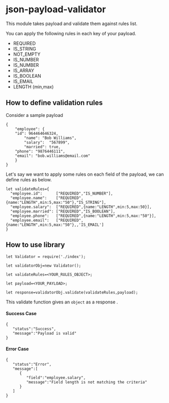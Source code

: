 # json-payload-validator
This module takes payload and validate them against rules list.

You can apply the following rules in each key of your payload. 
* REQUIRED
* IS_STRING
* NOT_EMPTY
* IS_NUMBER
* IS_NUMBER
* IS_ARRAY
* IS_BOOLEAN
* IS_EMAIL
* LENGTH (min,max)

## How to define validation rules

Consider a sample payload


```console
{
    "employee": {  
	"id": 964464646324,
        "name": "Bob Williams",   
        "salary":  "567899",   
        "married": true,
	"phone": "9876446111",
	"email": "bob.williams@email.com"
    }  
}
```

Let's say we want to apply some rules on each field of the payload, we can define rules as below.

```console
let validateRules={
  "employee.id":      ["REQUIRED","IS_NUMBER"],
  "employee.name":    ["REQUIRED",{name:"LENGTH",min:5,max:"50"},"IS_STRING"],
  "employee.salary":  ["REQUIRED",{name:"LENGTH",min:5,max:50}],
  "employee.married": ["REQUIRED","IS_BOOLEAN"],
  "employee.phone":   ["REQUIRED",{name:"LENGTH",min:5,max:"50"}],
  "employee.email":   ["REQUIRED",{name:"LENGTH",min:5,max:"50"},,'IS_EMAIL']
}
```

## How to use library 
```console
let Validator = require('./index');

let validatorObj=new Validator();

let validateRules=<YOUR_RULES_OBJECT>;

let payload=<YOUR_PAYLOAD>;

let response=validatorObj.validate(validateRules,payload);
```

This validate function gives an `object` as a response .

#### Success Case
```console
{
   "status":"Success",
   "message":"Payload is valid"
}
```

#### Error Case
```console
{
   "status":"Error",
   "message":[
      {
         "field":"employee.salary",
         "message":"Field length is not matching the criteria"
      }
   ]
}
```
